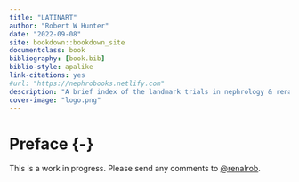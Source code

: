 ```yaml
--- 
title: "LATINART"
author: "Robert W Hunter"
date: "2022-09-08"
site: bookdown::bookdown_site
documentclass: book
bibliography: [book.bib]
biblio-style: apalike
link-citations: yes
#url: "https://nephrobooks.netlify.com"
description: "A brief index of the landmark trials in nephrology & renal transplant."
cover-image: "logo.png"
---
```


# Preface {-}

This is a work in progress.  Please send any comments to [\@renalrob](https://mobile.twitter.com/renalrob).    

